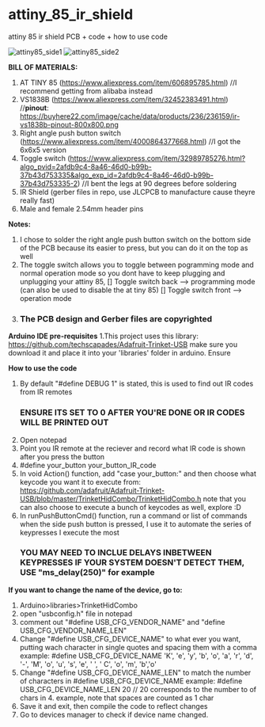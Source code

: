 # attiny_85_ir_shield
attiny 85 ir shield PCB + code + how to use code

![attiny85_side1](https://user-images.githubusercontent.com/76870663/122782881-a99d4e80-d2e3-11eb-9753-2a9bdd976d89.jpg)
![attiny85_side2](https://user-images.githubusercontent.com/76870663/122782990-c174d280-d2e3-11eb-9bce-d40834fc5eb4.jpg)


**BILL OF MATERIALS:**
1. AT TINY 85 (https://www.aliexpress.com/item/606895785.html) //I recommend getting from alibaba instead
2. VS1838B (https://www.aliexpress.com/item/32452383491.html) //**pinout**: https://buyhere22.com/image/cache/data/products/236/236159/ir-vs1838b-pinout-800x800.png
3. Right angle push button switch (https://www.aliexpress.com/item/4000864377668.html) //I got the 6x6x5 version
4. Toggle switch (https://www.aliexpress.com/item/32989785276.html?algo_pvid=2afdb9c4-8a46-46d0-b99b-37b43d753335&algo_exp_id=2afdb9c4-8a46-46d0-b99b-37b43d753335-2)
   //I bent the legs at 90 degrees before soldering
5. IR Shield (gerber files in repo, use JLCPCB to manufacture cause theyre really fast)
6. Male and female 2.54mm header pins

**Notes:**
1. I chose to solder the right angle push button switch on the bottom side of the PCB 
   because its easier to press, but you can do it on the top as well
2. The toggle switch allows you to toggle between pogramming mode and normal operation 
   mode so you dont have to keep plugging and unplugging your attiny 85,
   [] Toggle switch back --> programming mode (can also be used to disable the at tiny 85)
   [] Toggle switch front --> operation mode
3. ### The PCB design and Gerber files are copyrighted 


**Arduino IDE pre-requisites**
1.This project uses this library: https://github.com/techscapades/Adafruit-Trinket-USB 
make sure you download it and place it into your 'libraries' folder in arduino.
Ensure

**How to use the code**
1. By default "#define DEBUG 1" is stated, this is used to find out IR codes from IR remotes
   ### ENSURE ITS SET TO 0 AFTER YOU'RE DONE OR IR CODES WILL BE PRINTED OUT
2. Open notepad
3. Point you IR remote at the reciever and record what IR code is shown after you press the button
4. #define your_button your_button_IR_code
5. In void Action() function, add "case your_button:" and then choose what keycode you 
   want it to execute from: https://github.com/adafruit/Adafruit-Trinket-USB/blob/master/TrinketHidCombo/TrinketHidCombo.h
   note that you can also choose to execute a bunch of keycodes as well, explore :D
6. In runPushButtonCmd() function, run a command or list of commands when the side push button is pressed, I use it
   to automate the series of keypresses I execute the most 
   ### YOU MAY NEED TO INCLUE DELAYS INBETWEEN KEYPRESSES IF YOUR SYSTEM DOESN'T DETECT THEM, USE "ms_delay(250)" for example

**If you want to change the name of the device, go to:**
1. Arduino>libraries>TrinketHidCombo
2. open "usbconfig.h" file in notepad
3. comment out "#define USB_CFG_VENDOR_NAME" and "define USB_CFG_VENDOR_NAME_LEN"
4. Change "#define USB_CFG_DEVICE_NAME" to what ever you want, putting wach character in single quotes and spacing them with a comma
   example:  #define USB_CFG_DEVICE_NAME     'K', 'e', 'y', 'b', 'o', 'a', 'r', 'd', '-', 'M', 'o', 'u', 's', 'e', ' ', ' C', 'o', 'm', 'b','o'
5. Change "#define USB_CFG_DEVICE_NAME_LEN" to match the number of characters in #define USB_CFG_DEVICE_NAME
   example: #define USB_CFG_DEVICE_NAME_LEN 20 // 20 corresponds to the number to of chars in 4. example, note that spaces are counted as 1 char
6. Save it and exit, then compile the code to reflect changes
7. Go to devices manager to check if device name changed. 
